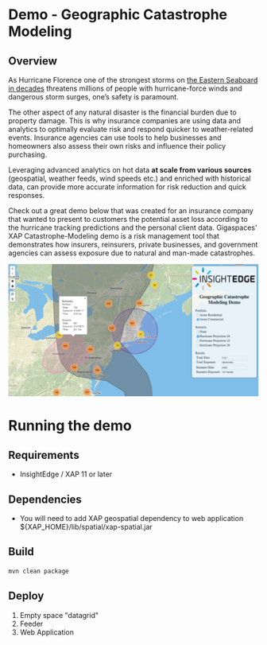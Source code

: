 # Demo - Geographic Catastrophe Modeling

## Overview

As Hurricane Florence one of the strongest storms on [the Eastern Seaboard in decades](http://www.cnn.com/2018/09/10/us/major-hurricanes-north-south-carolina-wxc/index.html) threatens millions of people with hurricane-force winds and dangerous storm surges, one’s safety is paramount.

The other aspect of any natural disaster is the financial burden due to property damage. This is why insurance companies are using data and analytics to optimally evaluate risk and respond quicker to weather-related events.  Insurance agencies can use tools to help businesses and homeowners also assess their own risks and influence their policy purchasing.

Leveraging advanced analytics on hot data **at scale from various sources** (geospatial, weather feeds, wind speeds etc.)  and enriched with historical data, can provide more accurate information for risk reduction and quick responses.

Check out a great demo below that was created for an insurance company that wanted to present to customers the potential asset loss according to the hurricane tracking predictions and the personal client data.
Gigaspaces' XAP Catastrophe-Modeling demo is a risk management tool that demonstrates how insurers, reinsurers, private businesses, and government agencies can assess exposure due to natural and man-made catastrophes.

![Screen shot](/screen-shot.png?raw=true "Demo Screen Shot")

# Running the demo

## Requirements
* InsightEdge / XAP 11 or later

## Dependencies
* You will need to add XAP geospatial dependency to web application ${XAP_HOME}/lib/spatial/xap-spatial.jar

## Build

```bash
mvn clean package
```

## Deploy

1. Empty space "datagrid"
2. Feeder
3. Web Application
